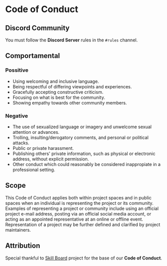 # Code of Conduct

## Discord Community

You must follow the **Discord Server** rules in the `#rules` channel.

## Comportamental

### Possitive

- Using welcoming and inclusive language.
- Being respectful of differing viewpoints and experiences.
- Gracefully accepting constructive criticism.
- Focusing on what is best for the community.
- Showing empathy towards other community members.

### Negative

- The use of sexualized language or imagery and unwelcome sexual attention or advances.
- Trolling, insulting/derogatory comments, and personal or political attacks.
- Public or private harassment.
- Publishing others' private information, such as physical or electronic address, without explicit permission.
- Other conduct which could reasonably be considered inappropiate in a professional setting.

## Scope

This Code of Conduct applies both within project spaces and in public spaces when an individual is representing the project or its community. Examples of representing a project or community include using an official project e-mail address, posting via an official social media account, or acting as an appointed representative at an online or offline event. Representation of a project may be further defined and clarified by project maintainers.

## Attribution

Special thankful to [Skill Board](https://github.com/devscollab/skill-board) project for the base of our **Code of Conduct**.
